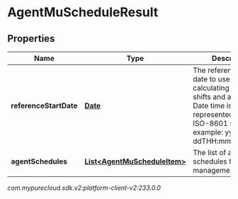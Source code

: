 # AgentMuScheduleResult


## Properties

| Name | Type | Description | Notes |
| ------------ | ------------- | ------------- | ------------- |
| **referenceStartDate** | [**Date**](Date) | The reference start date to use when calculating offsets for shifts and activities. Date time is represented as an ISO-8601 string. For example: yyyy-MM-ddTHH:mm:ss[.mmm]Z |  |
| **agentSchedules** | [**List&lt;AgentMuScheduleItem&gt;**](AgentMuScheduleItem) | The list of agent schedules for the management unit |  |




_com.mypurecloud.sdk.v2:platform-client-v2:233.0.0_
